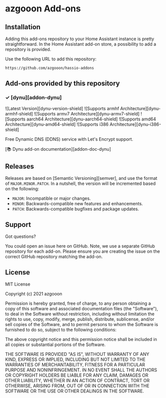 # azgooon Add-ons

## Installation

Adding this add-ons repository to your Home Assistant instance is
pretty straightforward. In the Home Assistant add-on store,
a possibility to add a repository is provided.

Use the following URL to add this repository:

```txt
https://github.com/azgooon/hassio-addons
```

## Add-ons provided by this repository

### &#10003; [dynu][addon-dynu]

![Latest Version][dynu-version-shield]
![Supports armhf Architecture][dynu-armhf-shield]
![Supports armv7 Architecture][dynu-armv7-shield]
![Supports aarch64 Architecture][dynu-aarch64-shield]
![Supports amd64 Architecture][dynu-amd64-shield]
![Supports i386 Architecture][dynu-i386-shield]

Free Dynamic DNS (DDNS) service with Let's Encrypt support.

[:books: Dynu add-on documentation][addon-doc-dynu]


## Releases

Releases are based on [Semantic Versioning][semver], and use the format
of ``MAJOR.MINOR.PATCH``. In a nutshell, the version will be incremented
based on the following:

- ``MAJOR``: Incompatible or major changes.
- ``MINOR``: Backwards-compatible new features and enhancements.
- ``PATCH``: Backwards-compatible bugfixes and package updates.

## Support

Got questions?

You could open an issue here on GitHub. Note, we use a separate
GitHub repository for each add-on. Please ensure you are creating the issue
on the correct GitHub repository matching the add-on.

## License

MIT License

Copyright (c) 2021 azgooon

Permission is hereby granted, free of charge, to any person obtaining a copy
of this software and associated documentation files (the "Software"), to deal
in the Software without restriction, including without limitation the rights
to use, copy, modify, merge, publish, distribute, sublicense, and/or sell
copies of the Software, and to permit persons to whom the Software is
furnished to do so, subject to the following conditions:

The above copyright notice and this permission notice shall be included in all
copies or substantial portions of the Software.

THE SOFTWARE IS PROVIDED "AS IS", WITHOUT WARRANTY OF ANY KIND, EXPRESS OR
IMPLIED, INCLUDING BUT NOT LIMITED TO THE WARRANTIES OF MERCHANTABILITY,
FITNESS FOR A PARTICULAR PURPOSE AND NONINFRINGEMENT. IN NO EVENT SHALL THE
AUTHORS OR COPYRIGHT HOLDERS BE LIABLE FOR ANY CLAIM, DAMAGES OR OTHER
LIABILITY, WHETHER IN AN ACTION OF CONTRACT, TORT OR OTHERWISE, ARISING FROM,
OUT OF OR IN CONNECTION WITH THE SOFTWARE OR THE USE OR OTHER DEALINGS IN THE
SOFTWARE.


[third-party-addons]: https://home-assistant.io/hassio/installing_third_party_addons/